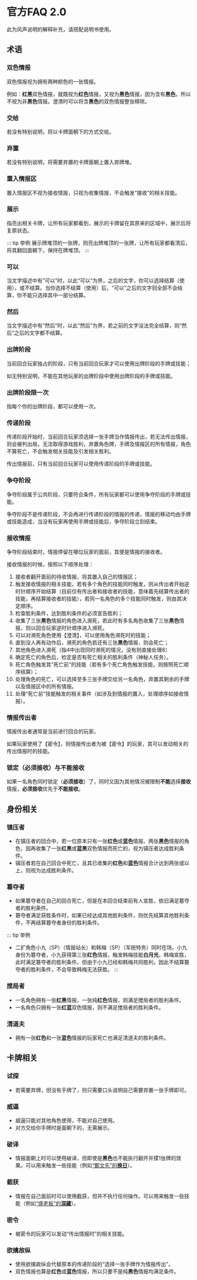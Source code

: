 # 官方FAQ 2.0

此为风声说明的解释补充，请搭配说明书使用。

## 术语

### 双色情报

双色情报视为拥有两种颜色的一张情报。

例如：**红**&zwnj;**黑**双色情报，就既视为**红色**情报，又视为**黑色**情报，因为含有**黑色**，所以不视为非**黑色**情报。澄清时可以将含**黑色**的双色情报整张移除。

### 交给

若没有特别说明，将以卡牌面朝下的方式交给。

### 弃置

若没有特别说明，将需要弃置的卡牌面朝上置入弃牌堆。

### 置入情报区

置入情报区不视为接收情报，只视为收集情报，不会触发“接收”的相关技能。

### 展示

指亮出相关卡牌，让所有玩家都看到，展示的卡牌留在其原来的区域中，展示后将复原状态。

::: tip 举例
展示牌堆顶的一张牌，则亮出牌堆顶的一张牌，让所有玩家都看清后，将其翻回面朝下，保持在牌堆顶。
:::

### 可以

当文字描述中有“可以”时，以此“可以”为界，之后的文字，你可以选择结算（使用），或不结算。当你选择不结算（使用）后，“可以”之后的文字则全部不会结算，你不能只选择其中一部分结算。

### 然后

当文字描述中有“然后”时，以此“然后”为界，若之前的文字没法完全结算，则“然后”之后的文字都不结算。

### 出牌阶段

当前回合玩家独占的阶段，只有当前回合玩家才可以使用出牌阶段的手牌或技能；

如无特别说明，不能在其他玩家的出牌阶段中使用出牌阶段的手牌或技能。

### 出牌阶段限一次

指每个你的出牌阶段，都可以使用一次。

### 传递阶段

传递阶段开始时，当前回合玩家须选择一张手牌当作情报传出，若无法传出情报，则会被判出局，无法取得游戏胜利，弃置角色牌，手牌及情报区的所有情报，角色不算死亡，不会触发相关技能及引发相关胜利。

传出情报前，只有当前回合玩家可以使用传递阶段的手牌或技能。

### 争夺阶段

争夺阶段属于公共阶段，只要符合条件，所有玩家都可以使用争夺阶段的手牌或技能。

争夺阶段不是传递阶段，不会再进行传递阶段的情报的传递，情报的移动均由手牌或技能造成，当没有玩家再使用手牌或技能后，争夺阶段立刻结束。

### 接收情报

争夺阶段结束时，情报停留在哪位玩家的面前，其便是情报的接收者。

接收情报的时候，按照以下顺序处理：
1. 接收者翻开面前的待收情报，将其置入自己的情报区；
2. 触发接收情报的相关技能，若有多个角色的技能同时触发，则从传出者开始逆时针顺序开始结算（目前仅有传出者和接收者的技能，意味着先结算传出者的技能，再结算接收者的技能），若同一名角色的多个技能同时触发，则由其决定顺序。
3. 检查胜利条件，达到胜利条件的必须宣告胜利；
4. 收集了三张**黑色**情报的角色进入濒死，若此时有多名角色收集了三张**黑色**情报，则以回合玩家逆时针顺序进入濒死。
5. 可以对濒死角色使用【澄清】，可以使用角色濒死时的技能；
6. 直到没人再有动作后，濒死的角色若还有三张**黑色**情报，则会死亡；
7. 其他角色进入濒死（指4中出现同时濒死的情况，没有则直接处理8）
8. 确定死亡的角色后，检定是否有死亡相关的胜利条件（神秘人任务）。
9. 死亡角色触发其“死亡前”的技能（若有多个死亡角色触发技能，则按照死亡顺序结算）；
10. 处理角色的死亡，可以选择至多三张手牌交给另一名角色，弃置其剩余的手牌以及情报区中的所有情报。
11. 处理“死亡前”技能触发的相关事件（如涉及到情报的置入，处理顺序如接收情报）。

### 情报传出者

情报传出者通常是当前进行回合的玩家。

如果玩家使用了【密令】，则情报传出者为被【密令】的玩家，其可以发动相关的传出情报时的技能。

### 锁定（必须接收）与不能接收

如果一名角色同时锁定（**必须接收**）了，同时又因为其他情况被限制**不能**选择**接收**情报，**必须接收**优先于**不能接收**。

## 身份相关

### 镇压者

- 在镇压者的回合中，若一位原本只有一张**红色**或**蓝色**情报、两张**黑色**情报的角色，因再收集了一张**红**&zwnj;**黑**或**蓝**&zwnj;**黑**双色情报而死亡的，视为镇压者达成胜利条件。
- 镇压者若在自己回合中死亡，且其已收集的**红色**和**蓝色**情报合计达到两张或以上，则视为达成胜利条件。

### 簒夺者

- 如果簒夺者在自己的回合死亡，但是在本回合结束前有人宣胜，依旧满足簒夺者的胜利条件。
- 簒夺者满足获胜条件时，如果已经达成其他胜利条件，则优先结算其他胜利条件，不再结算簒夺者身份的胜利条件。

::: tip 举例
- 二扩角色小九（SP）（情报站长）和韩梅（SP）（军统特务）同时在场，小九身份为簒夺者，小九获得第三张**红色**情报，触发韩梅技能**白月光**，韩梅宣胜，此时满足簒夺者的胜利条件。但由于小九已经和韩梅共同胜利，因此不结算簒夺者的胜利条件，不会导致韩梅无法获胜。
:::

### 搅局者

- 一名角色拥有一张**红**&zwnj;**黑**情报，一张纯**红色**情报，则满足搅局者的胜利条件。
- 一名角色只拥有一张**红**&zwnj;**蓝**双色情报，则不满足搅局者的胜利条件。

### 清道夫

- 拥有一张**红色**和一张**蓝色**情报的玩家死亡也满足清道夫的胜利条件。

## 卡牌相关

### 试探

- 若需要弃牌，但没有手牌了，则只需要口头说明自己需要弃置一张手牌即可。

### 威逼

- 威逼只能对其他角色使用，不能对自己使用。
- 对方交给你手牌时是面朝下的，无需展示。

### 破译
- 情报面朝上时可以使用破译，但即使是**黑色**也不能执行翻开并摸1张牌的效果。可以用来触发一些技能（例如[“鄭文先”的**换日**](../skills/base#z-鄭文先-日伪报社主编)）。

### 截获
- 情报在自己面前时可以使用截获，但并不执行任何操作。可以用来触发一些技能（例如[“盛老板”的**深藏**](../skills/extend1#s-盛老板-富商)）。

### 密令

- 被密令的玩家可以发动“传出情报时”的相关技能。


### 欲擒故纵

- 使用欲擒故纵会代替原本的传递阶段的“选择一张手牌作为情报传出”。
- 双色情报也算是**红色**或**蓝色**情报，所以只要不是纯**黑色**情报均满足条件。
